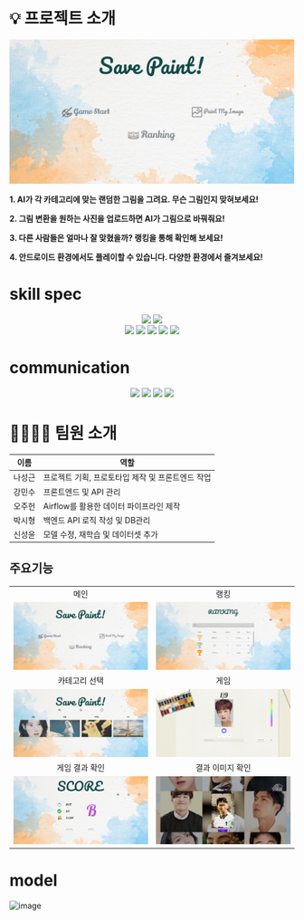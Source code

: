﻿
# 💡 프로젝트 소개
<img src="./images/main.PNG" />

 **1.  AI가 각 카테고리에 맞는 랜덤한 그림을 그려요. 무슨 그림인지 맞혀보세요!**

 **2. 그림 변환을 원하는 사진을 업로드하면 AI가 그림으로 바꿔줘요!** 

 **3. 다른 사람들은 얼마나 잘 맞혔을까? 랭킹을 통해 확인해 보세요!**

 **4. 안드로이드 환경에서도 플레이할 수 있습니다. 다양한 환경에서 즐겨보세요!**

# skill spec
<div align="center">
<img src="https://img.shields.io/badge/vue.js-3.0-339933?logo=vue.js"> <img src="https://img.shields.io/badge/NGINX-1.14.0-009639?logo=nginx">
</div>
<div align="center">
<img src="https://img.shields.io/badge/airflow-1.14.0-009639?logo=AirFlow">
<img src="https://img.shields.io/badge/PostgresSQL-1.14.0-009639?logo=postgressql">
<img src="https://img.shields.io/badge/Docker-20.10.21-2496ED?logo=docker"> 
<img src="https://img.shields.io/badge/fastapi-20.10.21-2496ED?logo=fastapi"> 
<img src="https://img.shields.io/badge/pytorch-20.10.21-2496ED?logo=pytorch"> 
</div>

# communication
<div align="center">
<img src="https://img.shields.io/badge/-Github-%23181717?style=flat-square&logo=Github&logoColor=white">
<img src="https://img.shields.io/badge/-Slack-%234A154B?style=flat-square&logo=slack&logoColor=white">
<img src="https://img.shields.io/badge/-Figma-%23F24E1E?style=flat-square&logo=figma&logoColor=white">
<img src="https://img.shields.io/badge/-Zira-%23F24E1E?style=flat-square&logo=Zira&logoColor=blue">
</div>

# 👨‍👩‍👧‍👦 팀원 소개
| 이름                                       | 역할                                |
| ------------------------------------------ | ----------------------------------- |
| 나성근 | 프로젝트 기획, 프로토타입 제작 및 프론트엔드 작업 |
| 강민수 | 프론트엔드 및 API 관리 |
| 오주헌 | Airflow를 활용한 데이터 파이프라인 제작 |
| 박시형 | 백엔드 API 로직 작성 및 DB관리 |
| 신성윤 | 모델 수정, 재학습 및 데이터셋 추가 |

## 주요기능

<table>
    <tr>
      <td align="center">메인</td>
      <td align="center">랭킹</td>
    </tr>
    <tr>
      <td align="center"><img src="./images/main.PNG" width="500" /></td>
      <td align="center"><img src="./images/ranking.PNG" width="500"/></td>
    </tr>
    <tr>
      <td align="center">카테고리 선택</td>
      <td align="center">게임</td>
    </tr>
    <tr>
      <td align="center"><img src="./images/select.PNG" width="500" /></td>
      <td align="center"><img src="./images/game.PNG" width="500" /></td>
    </tr>
    <tr>
      <td align="center">게임 결과 확인</td>
      <td align="center">결과 이미지 확인</td>
    </tr>
    <tr>
      <td align="center"><img src="./images/rank.PNG" width="500" /></td>
      <td align="center"><img src="./images/detail.PNG" width="500" /></td>
    </tr>
 </table>

# model
![image](https://user-images.githubusercontent.com/59409740/217578400-55553915-b890-42b6-85fa-c076ea7401df.png)


